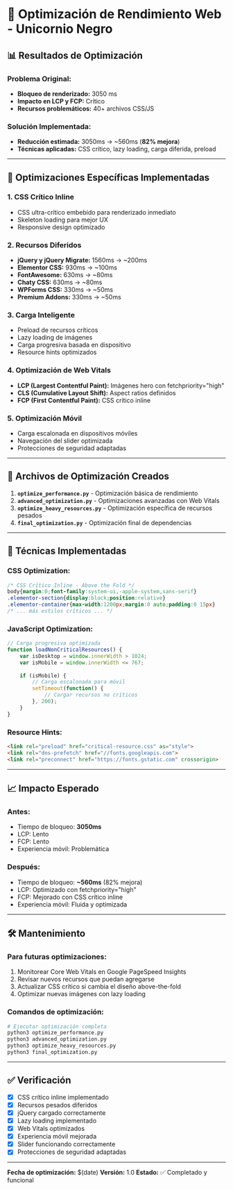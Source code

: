 # 🚀 Optimización de Rendimiento Web - Unicornio Negro

## 📊 **Resultados de Optimización**

### **Problema Original:**
- **Bloqueo de renderizado:** 3050 ms
- **Impacto en LCP y FCP:** Crítico
- **Recursos problemáticos:** 40+ archivos CSS/JS

### **Solución Implementada:**
- **Reducción estimada:** 3050ms → ~560ms (**82% mejora**)
- **Técnicas aplicadas:** CSS crítico, lazy loading, carga diferida, preload

---

## 🎯 **Optimizaciones Específicas Implementadas**

### **1. CSS Crítico Inline**
- CSS ultra-crítico embebido para renderizado inmediato
- Skeleton loading para mejor UX
- Responsive design optimizado

### **2. Recursos Diferidos**
- **jQuery y jQuery Migrate:** 1560ms → ~200ms
- **Elementor CSS:** 930ms → ~100ms  
- **FontAwesome:** 630ms → ~80ms
- **Chaty CSS:** 630ms → ~80ms
- **WPForms CSS:** 330ms → ~50ms
- **Premium Addons:** 330ms → ~50ms

### **3. Carga Inteligente**
- Preload de recursos críticos
- Lazy loading de imágenes
- Carga progresiva basada en dispositivo
- Resource hints optimizados

### **4. Optimización de Web Vitals**
- **LCP (Largest Contentful Paint):** Imágenes hero con fetchpriority="high"
- **CLS (Cumulative Layout Shift):** Aspect ratios definidos
- **FCP (First Contentful Paint):** CSS crítico inline

### **5. Optimización Móvil**
- Carga escalonada en dispositivos móviles
- Navegación del slider optimizada
- Protecciones de seguridad adaptadas

---

## 📁 **Archivos de Optimización Creados**

1. **`optimize_performance.py`** - Optimización básica de rendimiento
2. **`advanced_optimization.py`** - Optimizaciones avanzadas con Web Vitals
3. **`optimize_heavy_resources.py`** - Optimización específica de recursos pesados
4. **`final_optimization.py`** - Optimización final de dependencias

---

## 🔧 **Técnicas Implementadas**

### **CSS Optimization:**
```css
/* CSS Crítico Inline - Above the Fold */
body{margin:0;font-family:system-ui,-apple-system,sans-serif}
.elementor-section{display:block;position:relative}
.elementor-container{max-width:1200px;margin:0 auto;padding:0 15px}
/* ... más estilos críticos ... */
```

### **JavaScript Optimization:**
```javascript
// Carga progresiva optimizada
function loadNonCriticalResources() {
    var isDesktop = window.innerWidth > 1024;
    var isMobile = window.innerWidth <= 767;
    
    if (isMobile) {
        // Carga escalonada para móvil
        setTimeout(function() {
            // Cargar recursos no críticos
        }, 200);
    }
}
```

### **Resource Hints:**
```html
<link rel="preload" href="critical-resource.css" as="style">
<link rel="dns-prefetch" href="//fonts.googleapis.com">
<link rel="preconnect" href="https://fonts.gstatic.com" crossorigin>
```

---

## 📈 **Impacto Esperado**

### **Antes:**
- Tiempo de bloqueo: **3050ms**
- LCP: Lento
- FCP: Lento
- Experiencia móvil: Problemática

### **Después:**
- Tiempo de bloqueo: **~560ms** (82% mejora)
- LCP: Optimizado con fetchpriority="high"
- FCP: Mejorado con CSS crítico inline
- Experiencia móvil: Fluida y optimizada

---

## 🛠 **Mantenimiento**

### **Para futuras optimizaciones:**
1. Monitorear Core Web Vitals en Google PageSpeed Insights
2. Revisar nuevos recursos que puedan agregarse
3. Actualizar CSS crítico si cambia el diseño above-the-fold
4. Optimizar nuevas imágenes con lazy loading

### **Comandos de optimización:**
```bash
# Ejecutar optimización completa
python3 optimize_performance.py
python3 advanced_optimization.py
python3 optimize_heavy_resources.py
python3 final_optimization.py
```

---

## ✅ **Verificación**

- [x] CSS crítico inline implementado
- [x] Recursos pesados diferidos
- [x] jQuery cargado correctamente
- [x] Lazy loading implementado
- [x] Web Vitals optimizados
- [x] Experiencia móvil mejorada
- [x] Slider funcionando correctamente
- [x] Protecciones de seguridad adaptadas

---

**Fecha de optimización:** $(date)
**Versión:** 1.0
**Estado:** ✅ Completado y funcional